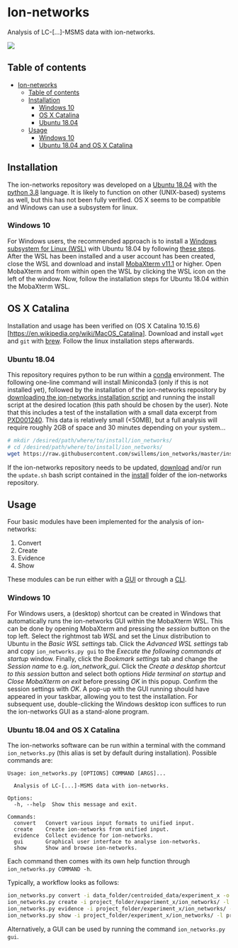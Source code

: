 # Ion-networks
Analysis of LC-[...]-MSMS data with ion-networks.

![](https://github.com/swillems/ion_networks/blob/master/docs/3d_example.gif)

## Table of contents

   * [Ion-networks](#ion-networks)
      * [Table of contents](#table-of-contents)
      * [Installation](#installation)
         * [Windows 10](#windows-10)
         * [OS X Catalina](#os-x-catalina)
         * [Ubuntu 18.04](#ubuntu-1804)
      * [Usage](#usage)
         * [Windows 10](#windows-10-1)
         * [Ubuntu 18.04 and OS X Catalina](#ubuntu-1804-and-os-x-catalina)

## Installation
The ion-networks repository was developed on a [Ubuntu 18.04](http://releases.ubuntu.com/18.04.4/) with the [python 3.8](https://docs.python.org/3.8/) language. It is likely to function on other (UNIX-based) systems as well, but this has not been fully verified. OS X seems to be compatible and Windows can use a subsystem for linux.

### Windows 10
For Windows users, the recommended approach is to install a [Windows subsystem for Linux (WSL)](https://en.wikipedia.org/wiki/Windows_Subsystem_for_Linux) with Ubuntu 18.04 by following [these steps](https://docs.microsoft.com/en-us/windows/wsl/install-win10). After the WSL has been installed and a user account has been created, close the WSL and download and install [MobaXterm v11.1](https://mobaxterm.mobatek.net/download-home-edition.html) or higher. Open MobaXterm and from within open the WSL by clicking the WSL icon on the left of the window. Now, follow the installation steps for Ubuntu 18.04 within the MobaXterm WSL.

## OS X Catalina
Installation and usage has been verified on (OS X Catalina 10.15.6)[https://en.wikipedia.org/wiki/MacOS_Catalina]. Download and install `wget` and `git` with [brew](https://brew.sh/). Follow the linux installation steps afterwards.

### Ubuntu 18.04
This repository requires python to be run within a [conda](https://conda.io/projects/conda/en/latest/index.html) environment. The following one-line command will install Miniconda3 (only if this is not installed yet), followed by the installation of the ion-networks repository by [downloading the ion-networks installation script](https://github.com/swillems/ion_networks/tree/master/install/install.sh) and running the install script at the desired location (this path should be chosen by the user). Note that this includes a test of the installation with a small data excerpt from [PXD001240](http://proteomecentral.proteomexchange.org/cgi/GetDataset?ID=PXD001240). This data is relatively small (<50MB), but a full analysis will require roughly 2GB of space and 30 minutes depending on your system...

```bash
# mkdir /desired/path/where/to/install/ion_networks/
# cd /desired/path/where/to/install/ion_networks/
wget https://raw.githubusercontent.com/swillems/ion_networks/master/install/install.sh && bash install.sh && rm install.sh && source ~/.bashrc && bash ion_networks/install/test.sh
```

If the ion-networks repository needs to be updated, [download](https://github.com/swillems/ion_networks/tree/master/install/update.sh) and/or run the ```update.sh``` bash script contained in the [install](https://github.com/swillems/ion_networks/tree/master/install) folder of the ion-networks repository.

## Usage
Four basic modules have been implemented for the analysis of ion-networks:

1. Convert
2. Create
3. Evidence
4. Show

These modules can be run either with a [GUI](https://en.wikipedia.org/wiki/Graphical_user_interface) or through a [CLI](https://en.wikipedia.org/wiki/Command-line_interface).

### Windows 10
For Windows users, a (desktop) shortcut can be created in Windows that automatically runs the ion-networks GUI within the MobaXterm WSL. This can be done by opening MobaXterm and pressing the *session* button on the top left. Select the rightmost tab *WSL* and set the Linux distribution to Ubuntu in the *Basic WSL settings* tab. Click the *Advanced WSL settings* tab and copy ```ion_networks.py gui``` to the *Execute the following commands at startup* window. Finally, click the *Bookmark settings* tab and change the *Session name* to e.g. *ion_network_gui*. Click the *Create a desktop shortcut to this session* button and select both options *Hide terminal on startup* and *Close MobaXterm on exit* before pressing *OK* in this popup. Confirm the session settings with *OK*. A pop-up with the GUI running should have appeared in your taskbar, allowing you to test the installation. For subsequent use, double-clicking the Windows desktop icon suffices to run the ion-networks GUI as a stand-alone program.

### Ubuntu 18.04 and OS X Catalina
The ion-networks software can be run within a terminal with the command ```ion_networks.py``` (this alias is set by default during installation). Possible commands are:

```
Usage: ion_networks.py [OPTIONS] COMMAND [ARGS]...

  Analysis of LC-[...]-MSMS data with ion-networks.

Options:
  -h, --help  Show this message and exit.

Commands:
  convert   Convert various input formats to unified input.
  create    Create ion-networks from unified input.
  evidence  Collect evidence for ion-networks.
  gui       Graphical user interface to analyse ion-networks.
  show      Show and browse ion-networks.
```

Each command then comes with its own help function through ```ion_networks.py COMMAND -h```.

Typically, a workflow looks as follows:

```bash
ion_networks.py convert -i data_folder/centroided_data/experiment_x -o project_folder/experiment_x/ion_networks/ -d HDMSE -l project_folder/experiment_x/ion_networks/log.txt
ion_networks.py create -i project_folder/experiment_x/ion_networks/ -l project_folder/experiment_x/ion_networks/log.txt
ion_networks.py evidence -i project_folder/experiment_x/ion_networks/ -l project_folder/experiment_x/ion_networks/log.txt
ion_networks.py show -i project_folder/experiment_x/ion_networks/ -l project_folder/experiment_x/ion_networks/log.txt
```

Alternatively, a GUI can be used by running the command ```ion_networks.py gui```.

